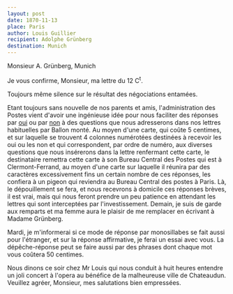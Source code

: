 ```yaml
---
layout: post
date: 1870-11-13
place: Paris
author: Louis Guillier
recipient: Adolphe Grünberg
destination: Munich
---
```


Monsieur A. Grünberg, Munich


Je vous confirme, Monsieur, ma lettre du 12 C<sup>t</sup>.


Toujours même silence sur le résultat des négociations entamées.

Etant toujours sans nouvelle de nos parents et amis, l'administration des
Postes vient d'avoir une ingénieuse idée pour nous faciliter des réponses par
<ins class="straight">oui</ins> ou par <ins class="straight">non</ins> à des
questions que nous adresserons dans nos lettres habituelles par Ballon monté.
Au moyen d'une carte, qui coûte 5 centimes, et sur laquelle se trouvent
4 colonnes numérotées destinées à recevoir les oui ou les non et qui
correspondent, par ordre de numéro, aux diverses questions que nous insérerons
dans la lettre renfermant cette carte, le destinataire remettra cette carte
à son Bureau Central des Postes qui est à Clermont-Ferrand, au moyen d'une
carte sur laquelle il réunira par des caractères excessivement fins un certain
nombre de ces réponses, les confiera à un pigeon qui reviendra au Bureau
Central des postes à Paris. Là, le dépouillement se fera, et nous recevrons
à domicile ces réponses brèves, il est vrai, mais qui nous feront prendre un
peu patience en attendant les lettres qui sont interceptées par
l'investissement. Demain, je suis de garde aux remparts et ma femme aura le
plaisir de me remplacer en écrivant à Madame Grünberg.

Mardi, je m'informerai si ce mode de réponse par monosillabes se fait aussi
pour l'étranger, et sur la réponse affirmative, je ferai un essai avec vous. La
dépêche-réponse peut se faire aussi par des phrases dont chaque mot vous
coûtera 50 centimes.

Nous dinons ce soir chez Mr Louis qui nous conduit à huit heures entendre un
joli concert à l'opera au bénéfice de la malheureuse ville de Chateaudun.
Veuillez agréer, Monsieur, mes salutations bien empressées.

